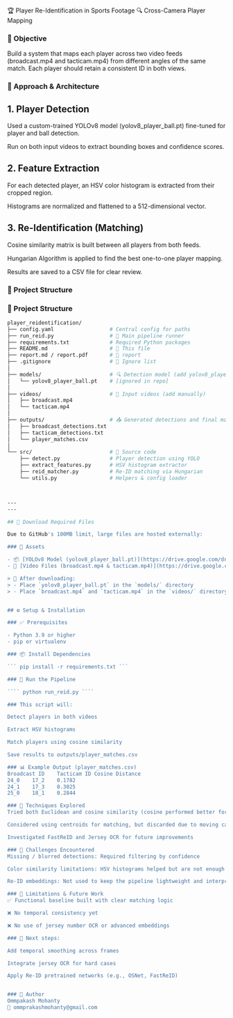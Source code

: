 🏆 Player Re-Identification in Sports Footage
🔍 Cross-Camera Player Mapping

### 🎯 Objective
Build a system that maps each player across two video feeds (broadcast.mp4 and tacticam.mp4) from different angles of the same match. Each player should retain a consistent ID in both views.

### 🧠 Approach & Architecture

## 1. Player Detection
Used a custom-trained YOLOv8 model (yolov8_player_ball.pt) fine-tuned for player and ball detection.

Run on both input videos to extract bounding boxes and confidence scores.

## 2. Feature Extraction
For each detected player, an HSV color histogram is extracted from their cropped region.

Histograms are normalized and flattened to a 512-dimensional vector.

## 3. Re-Identification (Matching)
Cosine similarity matrix is built between all players from both feeds.

Hungarian Algorithm is applied to find the best one-to-one player mapping.

Results are saved to a CSV file for clear review.

### 🧱 Project Structure
### 🧱 Project Structure

```bash
player_reidentification/
├── config.yaml                  # Central config for paths
├── run_reid.py                  # 🚀 Main pipeline runner
├── requirements.txt             # Required Python packages
├── README.md                    # 📘 This file
├── report.md / report.pdf       # 📄 report
├── .gitignore                   # 🚫 Ignore list
│
├── models/                      # 🔍 Detection model (add yolov8_player_ball.pt manually)
│   └── yolov8_player_ball.pt    # [ignored in repo]
│
├── videos/                      # 🎥 Input videos (add manually)
│   ├── broadcast.mp4
│   └── tacticam.mp4
│
├── outputs/                     # 📤 Generated detections and final matches
│   ├── broadcast_detections.txt
│   ├── tacticam_detections.txt
│   └── player_matches.csv
│
└── src/                         # 🧠 Source code
    ├── detect.py                # Player detection using YOLO
    ├── extract_features.py      # HSV histogram extractor
    ├── reid_matcher.py          # Re-ID matching via Hungarian
    └── utils.py                 # Helpers & config loader



---
---

## 📁 Download Required Files

Due to GitHub's 100MB limit, large files are hosted externally:

### 🔗 Assets

- 📦 [YOLOv8 Model (yolov8_player_ball.pt)](https://drive.google.com/drive/folders/1xSFftTeksjL5WTXLQM6g3pagd_ylbc2A?usp=sharing)
- 🎥 [Video Files (broadcast.mp4 & tacticam.mp4)](https://drive.google.com/drive/folders/1xSFftTeksjL5WTXLQM6g3pagd_ylbc2A?usp=sharing)

> 📂 After downloading:
> - Place `yolov8_player_ball.pt` in the `models/` directory
> - Place `broadcast.mp4` and `tacticam.mp4` in the `videos/` directory


## ⚙️ Setup & Installation

### ✅ Prerequisites

- Python 3.9 or higher
- pip or virtualenv

### 📦 Install Dependencies

``` pip install -r requirements.txt ```

### 🚀 Run the Pipeline

```` python run_reid.py ````

### This script will:

Detect players in both videos

Extract HSV histograms

Match players using cosine similarity

Save results to outputs/player_matches.csv

### 📊 Example Output (player_matches.csv)
Broadcast ID	Tacticam ID	Cosine Distance
24_0	17_2	0.1782
24_1	17_3	0.3025
25_0	18_1	0.2844

### 🧪 Techniques Explored
Tried both Euclidean and cosine similarity (cosine performed better for color features)

Considered using centroids for matching, but discarded due to moving camera

Investigated FastReID and Jersey OCR for future improvements

### 🧗 Challenges Encountered
Missing / blurred detections: Required filtering by confidence

Color similarity limitations: HSV histograms helped but are not enough for visually identical jerseys

Re-ID embeddings: Not used to keep the pipeline lightweight and interpretable

### 🚧 Limitations & Future Work
✅ Functional baseline built with clear matching logic

❌ No temporal consistency yet

❌ No use of jersey number OCR or advanced embeddings

### 🧩 Next steps:

Add temporal smoothing across frames

Integrate jersey OCR for hard cases

Apply Re-ID pretrained networks (e.g., OSNet, FastReID)


### 👤 Author
Ommpakash Mohanty
📧 ommprakashmohanty@gmail.com